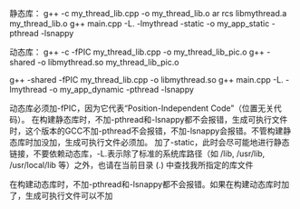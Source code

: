 静态库：
g++ -c my_thread_lib.cpp -o my_thread_lib.o
ar rcs libmythread.a my_thread_lib.o
g++ main.cpp -L. -lmythread -static -o my_app_static -pthread -lsnappy


动态库：
g++ -c -fPIC my_thread_lib.cpp -o my_thread_lib_pic.o
g++ -shared -o libmythread.so my_thread_lib_pic.o

g++ -shared -fPIC my_thread_lib.cpp -o libmythread.so
g++ main.cpp -L. -lmythread -o my_app_dynamic -pthread -lsnappy

动态库必须加-fPIC，因为它代表“Position-Independent Code”（位置无关代码）。
在构建静态库时，不加-pthread和-lsnappy都不会报错，生成可执行文件时，这个版本的GCC不加-pthread不会报错，不加-lsnappy会报错。不管构建静态库时加没加，生成可执行文件必须加。
加了-static，此时会尽可能地进行静态链接，不要依赖动态库，-L.表示除了标准的系统库路径（如 /lib, /usr/lib, /usr/local/lib 等）之外，也请在当前目录 (.) 中查找我所指定的库文件

在构建动态库时，不加-pthread和-lsnappy都不会报错。如果在构建动态库时加了，生成可执行文件可以不加